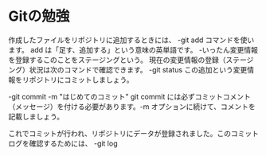 # Gitの勉強
 作成したファイルをリポジトリに追加するときには、 
 -git add コマンドを使います。 add は「足す、追加する」という意味の英単語です。
   -いったん変更情報を登録するこのことをステージングという。
   現在の変更情報の登録（ステージング）状況は次のコマンドで確認できます。
 -git status
   この追加という変更情報をリポジトリにコミットしましょう。

 -git commit -m "はじめてのコミット"
  git commit には必ずコミットコメント（メッセージ）を付ける必要があります。-m オプションに続けて、コメントを記載しましょう。

これでコミットが行われ、リポジトリにデータが登録されました。このコミットログを確認するためには、
-git log


